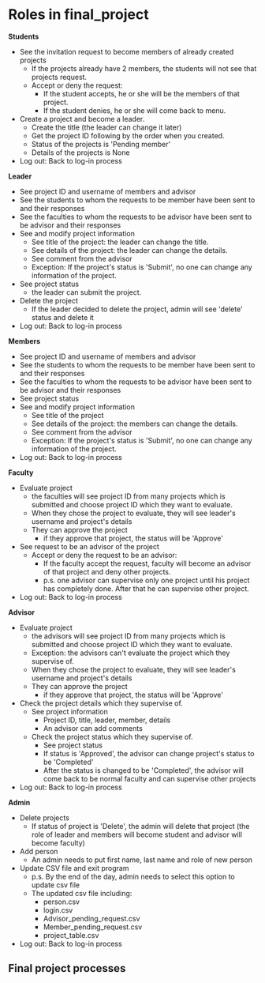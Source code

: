 # **Roles in final_project**

**Students**
  - See the invitation request to become members of already created projects
    - If the projects already have 2 members, the students will not see that projects request.
    - Accept or deny the request:
      - If the student accepts, he or she will be the members of that project.
      - If the student denies, he or she will come back to menu.
  - Create a project and become a leader.
    - Create the title (the leader can change it later)
    - Get the project ID following by the order when you created.
    - Status of the projects is 'Pending member'
    - Details of the projects is None
  - Log out: Back to log-in process

**Leader**
  - See project ID and username of members and advisor
  - See the students to whom the requests to be member have been sent to and their responses
  - See the faculties to whom the requests to be advisor have been sent to be advisor and their responses
  - See and modify project information
    - See title of the project: the leader can change the title.
    - See details of the project: the leader can change the details.
    - See comment from the advisor
    - Exception: If the project's status is 'Submit', no one can change any information of the project.
  - See project status
    - the leader can submit the project. 
  - Delete the project
    - If the leader decided to delete the project, admin will see 'delete' status and delete it
  - Log out: Back to log-in process

**Members**
  - See project ID and username of members and advisor
  - See the students to whom the requests to be member have been sent to and their responses
  - See the faculties to whom the requests to be advisor have been sent to be advisor and their responses
  - See project status 
  - See and modify project information
    - See title of the project
    - See details of the project: the members can change the details.
    - See comment from the advisor
    - Exception: If the project's status is 'Submit', no one can change any information of the project.
  - Log out: Back to log-in process

**Faculty**
  - Evaluate project
    - the faculties will see project ID from many projects which is submitted and choose project ID which they want to evaluate.
    - When they chose the project to evaluate, they will see leader's username and project's details
    - They can approve the project
      - if they approve that project, the status will be 'Approve'
  - See request to be an advisor of the project 
    - Accept or deny the request to be an advisor:
      - If the faculty accept the request, faculty will become an advisor of that project and deny other projects.
      - p.s. one advisor can supervise only one project until his project has completely done. After that he can supervise other project. 
  - Log out: Back to log-in process
  
**Advisor**
  - Evaluate project
    - the advisors will see project ID from many projects which is submitted and choose project ID which they want to evaluate.
    - Exception: the advisors can't evaluate the project which they supervise of.
    - When they chose the project to evaluate, they will see leader's username and project's details
    - They can approve the project
      - if they approve that project, the status will be 'Approve'
  - Check the project details which they supervise of.
    - See project information
        - Project ID, title, leader, member, details
        - An advisor can add comments
    - Check the project status which they supervise of.
      - See project status
      - If status is 'Approved', the advisor can change project's status to be 'Completed'
      - After the status is changed to be 'Completed', the advisor will come back to be normal faculty and can supervise other projects
  - Log out: Back to log-in process

**Admin**
  - Delete projects
    - If status of project is 'Delete', the admin will delete that project (the role of leader and members will become student and advisor will become faculty) 
  - Add person   
    - An admin needs to put first name, last name and role of new person
  - Update CSV file and exit program
    - p.s. By the end of the day, admin needs to select this option to update csv file
    - The updated csv file including:
      - person.csv
      - login.csv
      - Advisor_pending_request.csv
      - Member_pending_request.csv
      - project_table.csv
  - Log out: Back to log-in process

## Final project processes


  
   
    



